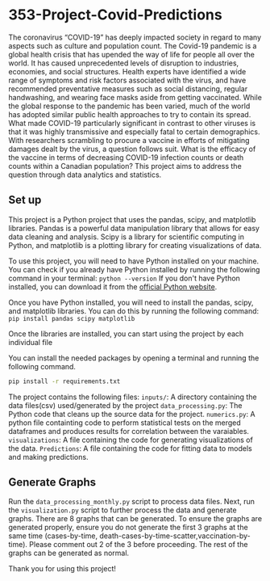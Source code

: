 # 353-Project-Covid-Predictions

The coronavirus “COVID-19” has deeply impacted society in regard to many aspects such as culture and population count. The Covid-19 pandemic is a global health crisis that has upended the way of life for people all over the world. It has caused unprecedented levels of disruption to industries, economies, and social structures. Health experts have identified a wide range of symptoms and risk factors associated with the virus, and have recommended preventative measures such as social distancing, regular handwashing, and wearing face masks aside from getting vaccinated. While the global response to the pandemic has been varied, much of the world has adopted similar public health approaches to try to contain its spread. What made COVID-19 particularly significant in contrast to other viruses is that it was highly transmissive and especially fatal to certain demographics. With researchers scrambling to procure a vaccine in efforts of mitigating damages dealt by the virus, a question follows suit. What is the efficacy of the vaccine in terms of decreasing COVID-19 infection counts or death counts within a Canadian population?  This project aims to address the question through data analytics and statistics.

## Set up
This project is a Python project that uses the pandas, scipy, and matplotlib libraries. Pandas is a powerful data manipulation library that allows for easy data cleaning and analysis. Scipy is a library for scientific computing in Python, and matplotlib is a plotting library for creating visualizations of data.

To use this project, you will need to have Python installed on your machine. You can check if you already have Python installed by running the following command in your terminal:
`python --version`
If you don't have Python installed, you can download it from the [official Python website](https://www.python.org/).

Once you have Python installed, you will need to install the pandas, scipy, and matplotlib libraries. You can do this by running the following command:
`pip install pandas scipy matplotlib`

Once the libraries are installed, you can start using the project by each individual file

You can install the needed packages by opening a terminal and running the following command.
```bash
pip install -r requirements.txt
```

The project contains the following files:
`inputs/`: A directory containing the data files(csv) used/generated by the project
`data_processing.py`: The Python code that cleans up the source data for the project.
`numerics.py`: A python file containting code to perform statistical tests on the merged dataframes and produces results for correlation between the varaiables.
`visualizations`: A file containing the code for generating visualizations of the data.
`Predictions`: A file containing the code for fitting data to models and making predictions.


## Generate Graphs
Run the `data_processing_monthly.py` script to process data files.
Next, run the `visualization.py` script to further process the data and generate graphs.
There are 8 graphs that can be generated. To ensure the graphs are generated properly, ensure you do not generate
the first 3 graphs at the same time (cases-by-time, death-cases-by-time-scatter,vaccination-by-time). Please comment out 
2 of the 3 before proceeding. The rest of the graphs can be generated as normal.

Thank you for using this project!




